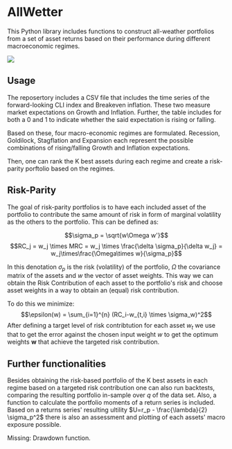 # AllWetter

This Python library includes functions to construct all-weather portfolios from a set of asset returns based on their performance during different macroeconomic regimes.

<img src="https://render.githubusercontent.com/render/math?math=e^{i \pi} = -1">

## Usage

The reposertory includes a CSV file that includes the time series of the forward-looking CLI index and Breakeven inflation. These two measure market expectations on Growth and Inflation. Further, the table includes for both a 0 and 1 to indicate whether the said expectation is rising or falling.

Based on these, four macro-economic regimes are formulated. Recession, Goldilock, Stagflation and Expansion each represent the possible combinations of rising/falling Growth and Inflation expectations.

Then, one can rank the K best assets during each regime and create a risk-parity porftolio based on the regimes. 

## Risk-Parity

The goal of risk-parity portfolios is to have each included asset of the portfolio to contribute the same amount of risk in form of marginal volatility as the others to the portfolio. This can be defined as:

$$\sigma_p = \sqrt{w\Omega w'}$$
$$RC_j = w_j \times MRC = w_j \times \frac{\delta \sigma_p}{\delta w_j} = w_j\times\frac{\Omega\times w}{\sigma_p}$$

In this denotation $\sigma_p$ is the risk (volatility) of the portfolio, $\Omega$ the covariance matrix of the assets and $w$ the vector of asset weights. This way we can obtain the Risk Contribution of each asset to the portfolio's risk and choose asset weights in a way to obtain an (equal) risk contribution.

To do this we minimize:
$$\epsilon(w) = \sum_{i=1}^{n} (RC_i-w_{t,i} \times \sigma_w)^2$$
After defining a target level of risk contribtution for each asset $w_{t}$ we use that to get the error against the chosen input weight $w$ to get the optimum weights $\textbf{w}$ that achieve the targeted risk contribution.

## Further functionalities

Besides obtaining the risk-based portfolio of the K best assets in each regime based on a targeted risk contribution one can also run backtests, comparing the resulting portfolio in-sample over $q%$ of the data set. Also, a function to calculate the portfolio moments of a return series is included. Based on a returns series' resulting ultility $U=r_p - \frac{\lambda}{2} \sigma_p^2$ there is also an assessment and plotting of each assets' macro exposure possible.

Missing: Drawdown function.
